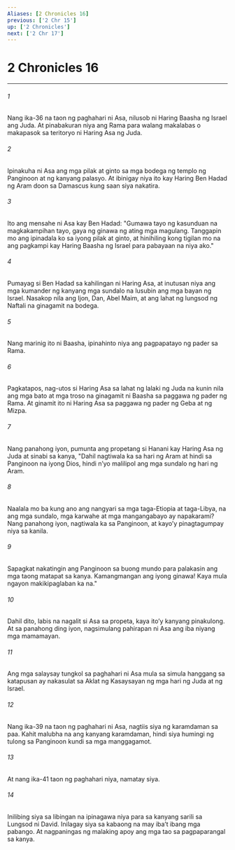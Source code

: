 ```yaml
---
Aliases: [2 Chronicles 16]
previous: ['2 Chr 15']
up: ['2 Chronicles']
next: ['2 Chr 17']
---
```

# 2 Chronicles 16

***






















###### 1 










Nang ika-36 na taon ng paghahari ni Asa, nilusob ni Haring Baasha ng Israel ang Juda. At pinabakuran niya ang Rama para walang makalabas o makapasok sa teritoryo ni Haring Asa ng Juda. 





















###### 2 










Ipinakuha ni Asa ang mga pilak at ginto sa mga bodega ng templo ng Panginoon at ng kanyang palasyo. At ibinigay niya ito kay Haring Ben Hadad ng Aram doon sa Damascus kung saan siya nakatira. 





















###### 3 










Ito ang mensahe ni Asa kay Ben Hadad: "Gumawa tayo ng kasunduan na magkakampihan tayo, gaya ng ginawa ng ating mga magulang. Tanggapin mo ang ipinadala ko sa iyong pilak at ginto, at hinihiling kong tigilan mo na ang pagkampi kay Haring Baasha ng Israel para pabayaan na niya ako." 





















###### 4 










Pumayag si Ben Hadad sa kahilingan ni Haring Asa, at inutusan niya ang mga kumander ng kanyang mga sundalo na lusubin ang mga bayan ng Israel. Nasakop nila ang Ijon, Dan, Abel Maim, at ang lahat ng lungsod ng Naftali na ginagamit na bodega. 





















###### 5 










Nang marinig ito ni Baasha, ipinahinto niya ang pagpapatayo ng pader sa Rama. 





















###### 6 










Pagkatapos, nag-utos si Haring Asa sa lahat ng lalaki ng Juda na kunin nila ang mga bato at mga troso na ginagamit ni Baasha sa paggawa ng pader ng Rama. At ginamit ito ni Haring Asa sa paggawa ng pader ng Geba at ng Mizpa. 





















###### 7 










Nang panahong iyon, pumunta ang propetang si Hanani kay Haring Asa ng Juda at sinabi sa kanya, "Dahil nagtiwala ka sa hari ng Aram at hindi sa Panginoon na iyong Dios, hindi nʼyo malilipol ang mga sundalo ng hari ng Aram. 





















###### 8 










Naalala mo ba kung ano ang nangyari sa mga taga-Etiopia at taga-Libya, na ang mga sundalo, mga karwahe at mga mangangabayo ay napakarami? Nang panahong iyon, nagtiwala ka sa Panginoon, at kayoʼy pinagtagumpay niya sa kanila. 





















###### 9 










Sapagkat nakatingin ang Panginoon sa buong mundo para palakasin ang mga taong matapat sa kanya. Kamangmangan ang iyong ginawa! Kaya mula ngayon makikipaglaban ka na." 





















###### 10 










Dahil dito, labis na nagalit si Asa sa propeta, kaya itoʼy kanyang pinakulong. At sa panahong ding iyon, nagsimulang pahirapan ni Asa ang iba niyang mga mamamayan. 





















###### 11 










Ang mga salaysay tungkol sa paghahari ni Asa mula sa simula hanggang sa katapusan ay nakasulat sa Aklat ng Kasaysayan ng mga hari ng Juda at ng Israel. 





















###### 12 










Nang ika-39 na taon ng paghahari ni Asa, nagtiis siya ng karamdaman sa paa. Kahit malubha na ang kanyang karamdaman, hindi siya humingi ng tulong sa Panginoon kundi sa mga manggagamot. 





















###### 13 










At nang ika-41 taon ng paghahari niya, namatay siya. 





















###### 14 










Inilibing siya sa libingan na ipinagawa niya para sa kanyang sarili sa Lungsod ni David. Inilagay siya sa kabaong na may ibaʼt ibang mga pabango. At nagpaningas ng malaking apoy ang mga tao sa pagpaparangal sa kanya.
